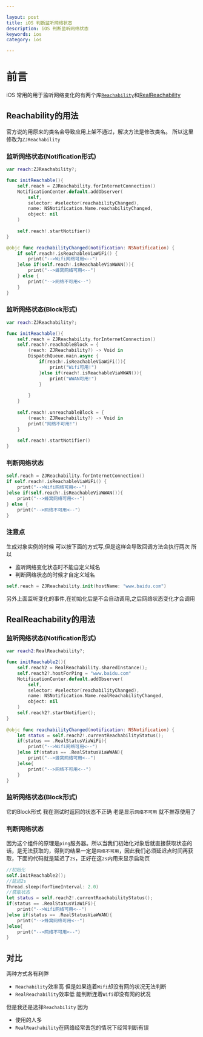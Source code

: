```yaml
---

layout: post
title: iOS 判断监听网络状态
description: iOS 判断监听网络状态
keywords: ios
category: ios

---
```


# 前言

iOS 常用的用于监听网络变化的有两个库[`Reachability`](https://github.com/tonymillion/Reachability)和[RealReachability](https://github.com/dustturtle/RealReachability)

## Reachability的用法

官方说的用原来的类名会导致应用上架不通过，解决方法是修改类名。
所以这里修改为`ZJReachability`

### 监听网络状态(Notification形式)

```swift
var reach:ZJReachability?;

func initReachable(){
    self.reach = ZJReachability.forInternetConnection()
    NotificationCenter.default.addObserver(
        self,
        selector: #selector(reachabilityChanged),
        name: NSNotification.Name.reachabilityChanged,
        object: nil
    )
    
    self.reach!.startNotifier()
}

@objc func reachabilityChanged(notification: NSNotification) {
    if self.reach!.isReachableViaWiFi() {
        print("-->Wifi网络可用<--")
    }else if(self.reach!.isReachableViaWWAN()){
        print("-->蜂窝网络可用<--")
    } else {
        print("-->网络不可用<--")
    }
}
```

### 监听网络状态(Block形式)

```swift
var reach:ZJReachability?;

func initReachable(){
    self.reach = ZJReachability.forInternetConnection()
    self.reach?.reachableBlock = {
        (reach: ZJReachability?) -> Void in
        DispatchQueue.main.async {
            if(reach!.isReachableViaWiFi()){
                print("Wifi可用!")
            }else if(reach!.isReachableViaWWAN()){
                print("WWAN可用!")
            }
            
        }
    }
    
    self.reach!.unreachableBlock = {
        (reach: ZJReachability?) -> Void in
        print("网络不可用!")
    }
    
    self.reach!.startNotifier()
}
```

### 判断网络状态

```swift
self.reach = ZJReachability.forInternetConnection()
if self.reach!.isReachableViaWiFi() {
    print("-->Wifi网络可用<--")
}else if(self.reach!.isReachableViaWWAN()){
    print("-->蜂窝网络可用<--")
} else {
    print("-->网络不可用<--")
}
```

### 注意点

生成对象实例的时候 可以按下面的方式写,但是这样会导致回调方法会执行两次 所以

+ 监听网络变化状态时不能自定义域名  
+ 判断网络状态的时候才自定义域名

```swift
self.reach = ZJReachability.init(hostName: "www.baidu.com")
```

另外上面监听变化的事件,在初始化后是不会自动调用,之后网络状态变化才会调用

## RealReachability的用法

### 监听网络状态(Notification形式)

```swift
var reach2:RealReachability?;

func initReachable2(){
    self.reach2 = RealReachability.sharedInstance();
    self.reach2?.hostForPing = "www.baidu.com"
    NotificationCenter.default.addObserver(
        self,
        selector: #selector(reachabilityChanged),
        name: NSNotification.Name.realReachabilityChanged,
        object: nil
    )
    self.reach2?.startNotifier();
}
    
@objc func reachabilityChanged(notification: NSNotification) {
    let status = self.reach2!.currentReachabilityStatus();
    if(status == .RealStatusViaWiFi){
        print("-->Wifi网络可用<--")
    }else if(status == .RealStatusViaWWAN){
        print("-->蜂窝网络可用<--")
    }else{
        print("-->网络不可用<--")
    }
}
```

### 监听网络状态(Block形式)

它的Block形式 我在测试时返回的状态不正确 老是显示`网络不可用` 就不推荐使用了


### 判断网络状态

因为这个组件的原理是`ping`服务器。所以当我们初始化对象后就直接获取状态的话，是无法获取的，得到的结果一定是`网络不可用`，因此我们必须延迟点时间再获取，下面的代码就是延迟了`2s`，正好在这`2s`内用来显示启动页

```swift
//初始化
self.initReachable2();
//延迟2s
Thread.sleep(forTimeInterval: 2.0)
//获取状态
let status = self.reach2!.currentReachabilityStatus();
if(status == .RealStatusViaWiFi){
    print("-->Wifi网络可用<--")
}else if(status == .RealStatusViaWWAN){
    print("-->蜂窝网络可用<--")
}else{
    print("-->网络不可用<--")
}
```

## 对比

两种方式各有利弊 

+ `Reachability`效率高 但是如果连着`Wifi`却没有网的状况无法判断
+ `RealReachability`效率低 能判断连着`Wifi`却没有网的状况

但是我还是选择`Reachability` 因为

+ 使用的人多
+ `RealReachability`在网络经常丢包的情况下经常判断有误
